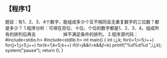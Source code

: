 ## 【程序1】
题目：有1、2、3、4个数字，能组成多少个互不相同且无重复数字的三位数？都是多少？
1.程序分析：可填在百位、十位、个位的数字都是1、2、3、4。组成所有的排列后再去
　　　　　　掉不满足条件的排列。 
2.程序源代码：
#include<stdio.h>
#include<stdlib.h>
int main()
{
    int i,j,k;
    for(i=1;i<5;i++)
    for(j=1;j<5;j++)
    for(k=1;k<5;k++)
    if(i!=j&&i!=k&&j!=k)
    printf("%d%d%d ",i,j,k);
    system("pause");
    return 0;
} 
##